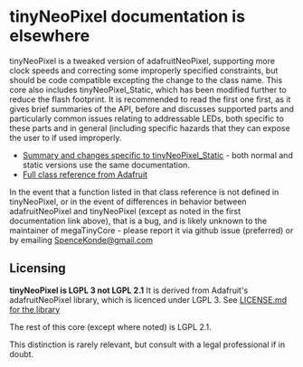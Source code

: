 # tinyNeoPixel documentation is elsewhere
tinyNeoPixel is a tweaked version of adafruitNeoPixel, supporting more clock speeds and correcting some improperly specified constraints, but should be code compatible excepting the change to the class name. This core also includes tinyNeoPixel_Static, which has been modified further to reduce the flash footprint. It is recommended to read the first one first, as it gives brief summaries of the API, before and discusses supported parts and particularly common issues relating to addressable LEDs, both specific to these parts and in general (including specific hazards that they can expose the user to if used improperly.
* [Summary and changes specific to tinyNeoPixel_Static](https://github.com/SpenceKonde/megaTinyCore/blob/master/megaavr/extras/tinyNeoPixel.md) - both normal and static versions use the same documentation.
* [Full class reference from Adafruit](https://adafruit.github.io/Adafruit_NeoPixel/html/class_adafruit___neo_pixel.html)

In the event that a function listed in that class reference is not defined in tinyNeoPixel, or in the event of differences in behavior between adafruitNeoPixel and tinyNeoPixel (except as noted in the first documentation link above), that is a bug, and is likely unknown to the maintainer of megaTinyCore - please report it via github issue (preferred) or by emailing SpenceKonde@gmail.com

## Licensing
**tinyNeoPixel is LGPL 3 not LGPL 2.1**
It is derived from Adafruit's adafruitNeoPixel library, which is licenced under LGPL 3.
See [LICENSE.md for the library](LICENSE.md)

The rest of this core (except where noted) is LGPL 2.1.

This distinction is rarely relevant, but consult with a legal professional if in doubt.
